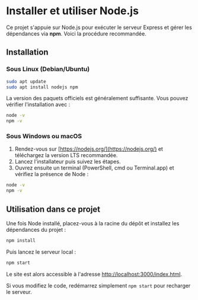 # Installer et utiliser Node.js

Ce projet s'appuie sur Node.js pour exécuter le serveur Express et gérer les dépendances via **npm**. Voici la procédure recommandée.

## Installation

### Sous Linux (Debian/Ubuntu)
```bash
sudo apt update
sudo apt install nodejs npm
```
La version des paquets officiels est généralement suffisante. Vous pouvez vérifier l'installation avec :
```bash
node -v
npm -v
```

### Sous Windows ou macOS
1. Rendez-vous sur [https://nodejs.org/](https://nodejs.org/) et téléchargez la version LTS recommandée.
2. Lancez l'installateur puis suivez les étapes.
3. Ouvrez ensuite un terminal (PowerShell, cmd ou Terminal.app) et vérifiez la présence de Node :
```bash
node -v
npm -v
```

## Utilisation dans ce projet

Une fois Node installé, placez-vous à la racine du dépôt et installez les dépendances du projet :
```bash
npm install
```
Puis lancez le serveur local :
```bash
npm start
```
Le site est alors accessible à l'adresse [http://localhost:3000/index.html](http://localhost:3000/index.html).

Si vous modifiez le code, redémarrez simplement `npm start` pour recharger le serveur.
